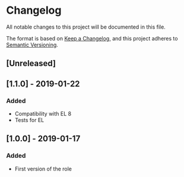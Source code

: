# Changelog
All notable changes to this project will be documented in this file.

The format is based on [Keep a Changelog](https://keepachangelog.com/en/1.0.0/),
and this project adheres to [Semantic Versioning](https://semver.org/spec/v2.0.0.html).

## [Unreleased]

## [1.1.0] - 2019-01-22
### Added
- Compatibility with EL 8
- Tests for EL

## [1.0.0] - 2019-01-17
### Added
- First version of the role